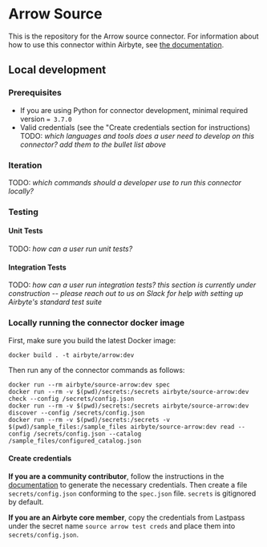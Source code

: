 # Arrow Source

This is the repository for the Arrow source connector.
For information about how to use this connector within Airbyte, see [the documentation](https://docs.airbyte.io/integrations/sources/arrow).

## Local development

### Prerequisites
* If you are using Python for connector development, minimal required version `= 3.7.0`
* Valid credentials (see the "Create credentials section for instructions)
TODO: _which languages and tools does a user need to develop on this connector? add them to the bullet list above_

### Iteration
TODO: _which commands should a developer use to run this connector locally?_

### Testing
#### Unit Tests
TODO: _how can a user run unit tests?_

#### Integration Tests
TODO: _how can a user run integration tests?_
_this section is currently under construction -- please reach out to us on Slack for help with setting up Airbyte's standard test suite_


### Locally running the connector docker image

First, make sure you build the latest Docker image:
```
docker build . -t airbyte/arrow:dev
```

Then run any of the connector commands as follows:
```
docker run --rm airbyte/source-arrow:dev spec
docker run --rm -v $(pwd)/secrets:/secrets airbyte/source-arrow:dev check --config /secrets/config.json
docker run --rm -v $(pwd)/secrets:/secrets airbyte/source-arrow:dev discover --config /secrets/config.json
docker run --rm -v $(pwd)/secrets:/secrets -v $(pwd)/sample_files:/sample_files airbyte/source-arrow:dev read --config /secrets/config.json --catalog /sample_files/configured_catalog.json
```

#### Create credentials
**If you are a community contributor**, follow the instructions in the [documentation](https://docs.airbyte.io/integrations/sources/arrow)
to generate the necessary credentials. Then create a file `secrets/config.json` conforming to the `spec.json` file. `secrets` is gitignored by default.

**If you are an Airbyte core member**, copy the credentials from Lastpass under the secret name `source arrow test creds`
and place them into `secrets/config.json`.
